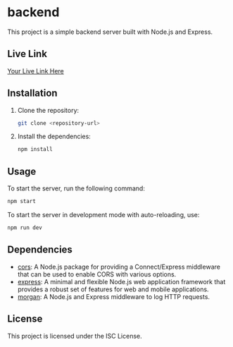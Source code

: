 # backend

This project is a simple backend server built with Node.js and Express.

## Live Link

[Your Live Link Here](your-live-link-url)

## Installation

1. Clone the repository:
   ```bash
   git clone <repository-url>
   ```
2. Install the dependencies:
   ```bash
   npm install
   ```

## Usage

To start the server, run the following command:

```bash
npm start
```

To start the server in development mode with auto-reloading, use:

```bash
npm run dev
```

## Dependencies

* [cors](https://www.npmjs.com/package/cors): A Node.js package for providing a Connect/Express middleware that can be used to enable CORS with various options.
* [express](https://www.npmjs.com/package/express): A minimal and flexible Node.js web application framework that provides a robust set of features for web and mobile applications.
* [morgan](https://www.npmjs.com/package/morgan): A Node.js and Express middleware to log HTTP requests.

## License

This project is licensed under the ISC License.
